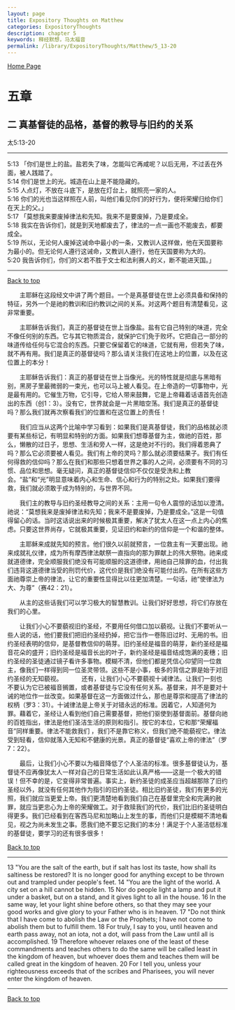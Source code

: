 ```yaml
---
layout: page
title: Expository Thoughts on Matthew
categories: ExpositoryThoughts
description: chapter 5
keywords: 释经默想，马太福音
permalink: /library/ExpositoryThoughts/Matthew/5_13-20
---
```

[ Home Page ]({{site.baseurl}}/index) <br>

<a name="0"></a>
# 五章 

## 二 真基督徒的品格，基督的教导与旧约的关系

太5:13-20

***

5:13 「你们是世上的盐。盐若失了味，怎能叫它再咸呢？以后无用，不过丢在外面，被人践踏了。<br>
5:14 你们是世上的光。城造在山上是不能隐藏的。<br>
5:15 人点灯，不放在斗底下，是放在灯台上，就照亮一家的人。<br>
5:16 你们的光也当这样照在人前，叫他们看见你们的好行为，便将荣耀归给你们在天上的父。」<br>
5:17 「莫想我来要废掉律法和先知。我来不是要废掉，乃是要成全。<br>
5:18 我实在告诉你们，就是到天地都废去了，律法的一点一画也不能废去，都要成全。<br>
5:19 所以，无论何人废掉这诫命中最小的一条，又教训人这样做，他在天国要称为最小的。但无论何人遵行这诫命，又教训人遵行，他在天国要称为大的。<br>
5:20 我告诉你们，你们的义若不胜于文士和法利赛人的义，断不能进天国。」<br>

***

[Back to top](#0)

&emsp;&emsp;主耶稣在这段经文中讲了两个题目。一个是真基督徒在世上必须具备和保持的特征，另外一个是祂的教训和旧约教训之间的关系。对这两个题目有清楚看见，这非常重要。

&emsp;&emsp;主耶稣告诉我们，真正的基督徒在世上当像盐。盐有它自己特别的味道，完全不像任何别的东西。它与其它物质混合，就保护它们免于败坏。它把自己一部分的味道传给任何与它混合的东西。只要它保留着它的味道，它就有用，但若失了味，就不再有用。我们是真正的基督徒吗？那么请关注我们在这地上的位置，以及在这位置上的本分！

&emsp;&emsp;主耶稣告诉我们：真正的基督徒在世上当像光。光的特性就是彻底与黑暗有别，黑房子里最微弱的一束光，也可以马上被人看见。在上帝造的一切事物中，光是最有用的。它催生万物，它引导，它给人带来鼓舞，它是上帝藉着话语首先创造出的东西（创1：3）。没有它，世界就会是一片黑暗空荡。我们是真正的基督徒吗？那么我们就再次察看我们的位置和在这位置上的责任！

&emsp;&emsp;我们应当从这两个比喻中学习看到：如果我们是真基督徒，我们的品格就必须要有某些标记，有明显和特别的方面。如果我们想尊基督为主，做祂的百姓，那么，懒散的过日子，思想、生活和旁人一样，这是绝对不行的。我们得着恩典了吗？那么它必须要被人看见。我们有上帝的灵吗？那么就必须要结果子。我们有任何得救的信仰吗？那么在我们和那些只想着世界之事的人之间，必须要有不同的习惯、品位和思想。毫无疑问，真正的基督徒信仰不仅仅是受洗和上教会。“盐”和“光”明显意味着内心和生命、信心和行为的特别之处。如果我们要得救，我们就必须敢于成为特别的，与世界不同。  

&emsp;&emsp;我们主的教导与旧约圣经教导之间的关系：主用一句令人震惊的话加以澄清。祂说：“莫想我来是废掉律法和先知；我来不是要废掉，乃是要成全。”这是一句值得留心的话。当时这话说出来的时候极其重要，解决了犹太人在这一点上内心的焦虑。只要这世界尚存，它就极其重要，见证旧约和新约的信仰是一个和谐的整体。

&emsp;&emsp;主耶稣来成就先知的预言。他们很久以前就预言，一位救主有一天要出现。祂来成就礼仪律，成为所有摩西律法献祭一直指向的那为罪献上的伟大祭物。祂来成就道德律，完全顺服我们绝没有可能顺服的这道德律，用祂自己赎罪的血，付出我们违背这道德律当受的刑罚代价，这代价是我们绝没有可能付出的。在所有这些方面祂尊崇上帝的律法，让它的重要性显得比以往更加清楚。一句话，祂“使律法为大、为尊”（赛42：21）。

&emsp;&emsp;从主的这些话我们可以学习极大的智慧教训。让我们好好思想，将它们存放在我们的心里。

&emsp;&emsp;让我们小心不要藐视旧约圣经，不要用任何借口加以藐视。让我们不要听从一些人说的话，他们要我们把旧约圣经扔掉，把它当作一卷陈旧过时、无用的书。旧约圣经表明的信仰，是基督教信仰的萌芽。旧约圣经是福音的萌芽，新约圣经是福音花朵的盛开；旧约圣经是福音长出的叶子，新约圣经是福音结成饱满的麦穗；旧约圣经的圣徒通过镜子看许多事物。模糊不清，但他们都是凭信心仰望同一位救主，像我们一样得到同一位圣灵带领。这些不是小事，极多的背信之罪是始于对旧约圣经的无知藐视。
  
&emsp;&emsp;还有，让我们小心不要藐视十诫律法。让我们一刻也不要认为它已被福音搁置，或者基督徒与它没有任何关系。基督来，并不是要对十诫的地位作一丝改变。如果基督在这一方面做过什么，那也是尊崇和提高了律法的权柄（罗3：31）。十诫律法是上帝关于对错永远的标准。因着它，人知道何为罪。藉着它，圣经让人看到他们自己需要基督，把他们驱使到基督面前。基督向祂的百姓指出，律法是他们圣洁生活的原则和指引。按它的本位，它和那“荣耀福音”同样重要。律法不能救我们 ，我们不是靠它称义，但我们绝不能藐视它。律法受到轻看，信仰就落入无知和不健康的光景。真正的基督徒“喜欢上帝的律法”（罗7：22）。

&emsp;&emsp;最后，让我们小心不要以为福音降低了个人圣洁的标准。很多基督徒认为，基督徒不应再像犹太人一样对自己的日常生活如此认真严格——这是一个极大的错误！但不幸的是，它变得非常普遍。事实上，新约圣徒的成圣应当超越那除了旧约圣经以外，就没有任何其他作为指引的旧约圣徒。相比旧约圣徒，我们有更多的光照，我们就应当更爱上帝。我们更清楚地看到我们自己在基督里完全和完满的赦罪，就应当更忠心为上帝的荣耀做工。对于救赎我们的代价，我们比旧约圣徒明白得更多。我们已经看到在客西马尼和加略山上发生的事，而他们只是模糊不清地看见，视之为尚未发生之事。愿我们绝不要忘记我们的本分！满足于个人圣洁低标准的基督徒，要学习的还有很多很多！

[Back to top](#0)

***

13 "You are the salt of the earth, but if salt has lost its taste, how shall its saltiness be restored? It is no longer good for anything except to be thrown out and trampled under people's feet. 14 "You are the light of the world. A city set on a hill cannot be hidden. 15 Nor do people light a lamp and put it under a basket, but on a stand, and it gives light to all in the house. 16 In the same way, let your light shine before others, so that they may see your good works and give glory to your Father who is in heaven. 17 "Do not think that I have come to abolish the Law or the Prophets; I have not come to abolish them but to fulfill them. 18 For truly, I say to you, until heaven and earth pass away, not an iota, not a dot, will pass from the Law until all is accomplished. 19 Therefore whoever relaxes one of the least of these commandments and teaches others to do the same will be called least in the kingdom of heaven, but whoever does them and teaches them will be called great in the kingdom of heaven. 20 For I tell you, unless your righteousness exceeds that of the scribes and Pharisees, you will never enter the kingdom of heaven.

***

[Back to top](#0)
